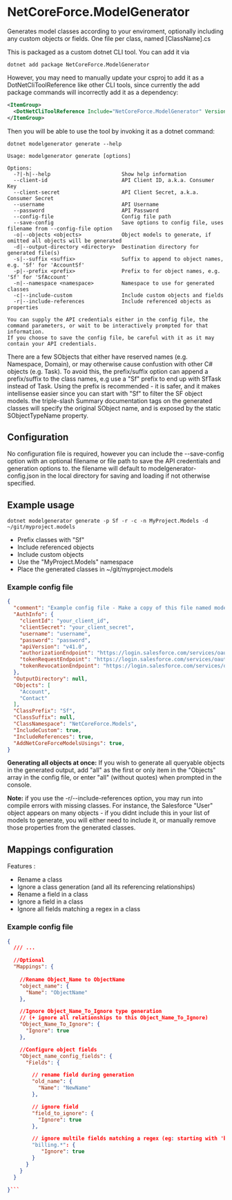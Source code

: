 # NetCoreForce.ModelGenerator  

Generates model classes according to your enviroment, optionally including any custom objects or fields. One file per class, named [ClassName].cs

This is packaged as a custom dotnet CLI tool. You can add it via
```
dotnet add package NetCoreForce.ModelGenerator
```
However, you may need to manually update your csproj to add it as a DotNetCliToolReference like other CLI tools, since currently the add package commands will incorrectly add it as a dependency:

```xml
<ItemGroup>
  <DotNetCliToolReference Include="NetCoreForce.ModelGenerator" Version="X.X.X" />
</ItemGroup>
```

Then you will be able to use the tool by invoking it as a dotnet command:
```
dotnet modelgenerator generate --help

Usage: modelgenerator generate [options]

Options:
  -?|-h|--help                       Show help information
  --client-id                        API Client ID, a.k.a. Consumer Key
  --client-secret                    API Client Secret, a.k.a. Consumer Secret
  --username                         API Username
  --password                         API Password
  --config-file                      Config file path
  --save-config                      Save options to config file, uses filename from --config-file option
  -o|--objects <objects>             Object models to generate, if omitted all objects will be generated
  -d|--output-directory <directory>  Destination directory for generated file(s)
  -s|--suffix <suffix>               Suffix to append to object names, e.g. 'Sf' for 'AccountSf'
  -p|--prefix <prefix>               Prefix to for object names, e.g. 'Sf' for 'SfAccount'
  -n|--namespace <namespace>         Namespace to use for generated classes
  -c|--include-custom                Include custom objects and fields
  -r|--include-references            Include referenced objects as properties

You can supply the API credentials either in the config file, the command parameters, or wait to be interactively prompted for that information.
If you choose to save the config file, be careful with it as it may contain your API credentials.
```

  There are a few SObjects that either have reserved names (e.g. Namespace, Domain), or may otherwise cause confustion with other C# objects (e.g. Task).
  To avoid this, the prefix/suffix option can append a prefix/suffix to the class names, e.g use a "Sf" prefix to end up with SfTask instead of Task.
  Using the prefix is recommended - it is safer, and it makes intellisense easier since you can start with "Sf" to filter the SF object models.
  the triple-slash Summary documentation tags on the generated classes will specify the original SObject name, and is exposed by the static SObjectTypeName property.

## Configuration

No configuration file is required, however you can include the --save-config option with an optional filename or file path to save the API credentials and generation options to. the filename will default to modelgenerator-config.json in the local directory for saving and loading if not otherwise specified.

## Example usage
  ```
  dotnet modelgenerator generate -p Sf -r -c -n MyProject.Models -d ~/git/myproject.models 
  ```
  * Prefix classes with "Sf"
  * Include referenced objects
  * Include custom objects
  * Use the "MyProject.Models" namespace
  * Place the generated classes in ~/git/myproject.models

### Example config file
```json
{
  "comment": "Example config file - Make a copy of this file named modegenerator_config.json with your login info",
  "AuthInfo": {    
    "clientId": "your_client_id",
    "clientSecret": "your_client_secret",
    "username": "username",
    "password": "password",
    "apiVersion": "v41.0",
    "authorizationEndpoint": "https://login.salesforce.com/services/oauth2/authorize",
    "tokenRequestEndpoint": "https://login.salesforce.com/services/oauth2/token",
    "tokenRevocationEndpoint": "https://login.salesforce.com/services/oauth2/revoke"
  },
  "OutputDirectory": null,
  "Objects": [
    "Account",
    "Contact"
  ],
  "ClassPrefix": "Sf",
  "ClassSuffix": null,
  "ClassNamespace": "NetCoreForce.Models",
  "IncludeCustom": true,
  "IncludeReferences": true,
  "AddNetCoreForceModelsUsings": true, 
}
```

**Generating all objects at once:** If you wish to generate all queryable objects in the generated output, add "all" as the first or only item in the "Objects" array in the config file, or enter "all" (without quotes) when prompted in the console.

**Note:** if you use the -r/--include-references option, you may run into compile errors with missing classes. For instance, the Salesforce "User" object appears on many objects - if you didnt include this in your list of models to generate, you will either need to include it, or manually remove those properties from the generated classes.


## Mappings configuration

Features :
 - Rename a class
 - Ignore a class generation (and all its referencing relationships)
 - Rename a field in a class
 - Ignore a field in a class
 - Ignore all fields matching a regex in a class

### Example config file

```json
{
  /// ...

  //Optional
  "Mappings": {
    
    //Rename Object_Name to ObjectName
    "object_name": {
      "Name": "ObjectName"  
    },

    //Ignore Object_Name_To_Ignore type generation
    // (+ ignore all relationships to this Object_Name_To_Ignore)
    "Object_Name_To_Ignore": {
      "Ignore": true 
    },

    //Configure object fields
    "Object_name_config_fields": {
      "Fields": {

        // rename field during generation
        "old_name": {
          "Name": "NewName" 
        },

        // ignore field
        "field_to_ignore": {
          "Ignore": true 
        },

        // ignore multile fields matching a regex (eg: starting with 'billing')
        "billing.*": {
           "Ignore": true 
        }
      } 
    } 
  }

}```